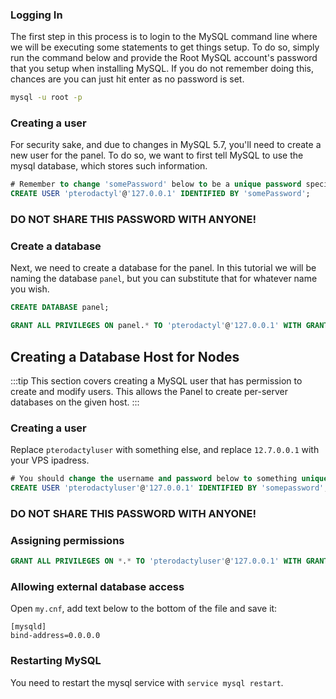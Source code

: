 ### Logging In
The first step in this process is to login to the MySQL command line where we will be executing some statements to get
things setup. To do so, simply run the command below and provide the Root MySQL account's password that you setup when
installing MySQL. If you do not remember doing this, chances are you can just hit enter as no password is set.

``` bash
mysql -u root -p
```
### Creating a user
For security sake, and due to changes in MySQL 5.7, you'll need to create a new user for the panel. To do so, we want
to first tell MySQL to use the mysql database, which stores such information.

``` sql
# Remember to change 'somePassword' below to be a unique password specific to this account.
CREATE USER 'pterodactyl'@'127.0.0.1' IDENTIFIED BY 'somePassword';
```
### DO NOT SHARE THIS PASSWORD WITH ANYONE!

### Create a database
Next, we need to create a database for the panel. In this tutorial we will be naming the database `panel`, but you can
substitute that for whatever name you wish.

``` sql
CREATE DATABASE panel;
```

``` sql
GRANT ALL PRIVILEGES ON panel.* TO 'pterodactyl'@'127.0.0.1' WITH GRANT OPTION;
```

## Creating a Database Host for Nodes
:::tip
This section covers creating a MySQL user that has permission to create and modify users. This allows the Panel to create per-server databases on the given host.
:::

### Creating a user
Replace ``pterodactyluser`` with something else, and replace ``12.7.0.0.1`` with your VPS ipadress.

```sql
# You should change the username and password below to something unique.
CREATE USER 'pterodactyluser'@'127.0.0.1' IDENTIFIED BY 'somepassword';
```
### DO NOT SHARE THIS PASSWORD WITH ANYONE!

### Assigning permissions

```sql
GRANT ALL PRIVILEGES ON *.* TO 'pterodactyluser'@'127.0.0.1' WITH GRANT OPTION;
```

### Allowing external database access
Open `my.cnf`, add text below to the bottom of the file and save it:
```
[mysqld]
bind-address=0.0.0.0
```

### Restarting MySQL
You need to restart the mysql service with ``service mysql restart``.
